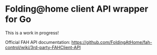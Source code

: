 # Folding@home client API wrapper for Go

This is a work in progress!

Official FAH API documentation: https://github.com/FoldingAtHome/fah-control/wiki/3rd-party-FAHClient-API